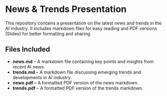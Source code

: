# News & Trends Presentation

This repository contains a presentation on the latest news and trends in the AI industry. It includes markdown files for easy reading and PDF versions (Slides) for better formatting and sharing.

## Files Included

- **news.md** – A markdown file containing key points and insights from recent AI news.
- **trends.md** – A markdown file discussing emerging trends and developments in AI industry.
- **news.pdf** – A formatted PDF version of the news markdown.
- **trends.pdf** – A formatted PDF version of the trends markdown.